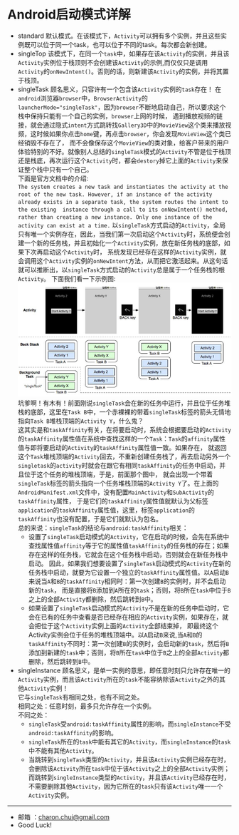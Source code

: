 Android启动模式详解
===

- standard
    默认模式。在该模式下，`Activity`可以拥有多个实例，并且这些实例既可以位于同一个task，也可以位于不同的task。每次都会新创建。
- singleTop
    该模式下，在同一个`task`中，如果存在该`Activity`的实例，并且该`Activity`实例位于栈顶则不会创建该`Activity`的示例,而仅仅只是调用`Activity`的`onNewIntent()`。否则的话，则新建该`Activity`的实例，并将其置于栈顶。
- singleTask
    顾名思义，只容许有一个包含该`Activity`实例的`task`存在！
    在`android`浏览器`browser`中，`BrowserActivity`的`launcherMode="singleTask"`，因为`browser`不断地启动自己，所以要求这个栈中保持只能有一个自己的实例，`browser`上网的时候，
	遇到播放视频的链接，就会通过隐式`intent`方式跳转找`Gallery3D`中的`MovieView`这个类来播放视频，这时候如果你点击`home`键，再点击`browser`，你会发现`MovieView`这个类已经销毁不存在了，
	而不会像保存这个`MovieView`的类对象，给客户带来的用户体验特别的不好。就像别人总结的`singleTask`模式的`Activity`不管是位于栈顶还是栈底，再次运行这个`Activity`时，都会`destory`掉它上面的`Activity`来保证整个栈中只有一个自己。                   
    下面是官方文档中的介绍:      
    `The system creates a new task and instantiates the activity at the root of the new task. However, if an instance of the activity already exists in a separate task, the system routes the intent to the existing 
	instance through a call to its onNewIntent() method, rather than creating a new instance. Only one instance of the activity can exist at a time.`
    以`singleTask`方式启动的`Activity`，全局只有唯一个实例存在，因此，当我们第一次启动这个`Activity`时，系统便会创建一个新的任务栈，并且初始化一个`Activity`实例，放在新任务栈的底部，如果下次再启动这个`Activity`时，
	系统发现已经存在这样的`Activity`实例，就会调用这个`Activity`实例的`onNewIntent`方法，从而把它激活起来。从这句话就可以推断出，以`singleTask`方式启动的`Activity`总是属于一个任务栈的根`Activity`。
    下面我们看一下示例图:　
    ![image](https://github.com/CharonChui/Pictures/blob/master/singletask.gif?raw=true)
     坑爹啊！有木有！前面刚说`singleTask`会在新的任务中运行，并且位于任务堆栈的底部，这里在`Task B`中，一个赤裸裸的带着`singleTask`标签的箭头无情地指向`Task B`堆栈顶端的`Activity Y`，什么鬼？               
这其实是和`taskAffinity`有关，在将要启动时，系统会根据要启动的`Activity`的`taskAffinity`属性值在系统中查找这样的一个`Task`：`Task`的`affinity`属性值与即将要启动的`Activity`的`taskAffinity`属性值一致。如果存在，
就返回这个`Task`堆栈顶端的`Activity`回去，不重新创建任务栈了，再去启动另外一个`singletask`的`activity`时就会在跟它有相同`taskAffinity`的任务中启动，并且位于这个任务的堆栈顶端，于是，前面那个图中，
就会出现一个带着`singleTask`标签的箭头指向一个任务堆栈顶端的`Activity Y`了。在上面的`AndroidManifest.xml`文件中，没有配置`MainActivity`和`SubActivity`的`taskAffinity`属性，
于是它们的`taskAffinity`属性值就默认为父标签`application`的`taskAffinity`属性值，这里，标签`application`的`taskAffinity`也没有配置，于是它们就默认为包名。                               
总的来说：`singleTask`的结论与`android:taskAffinity`相关：　　           
    - 设置了`singleTask`启动模式的`Activity`，它在启动的时候，会先在系统中查找属性值`affinity`等于它的属性值`taskAffinity`的任务栈的存在；如果存在这样的任务栈，它就会在这个任务栈中启动，否则就会在新任务栈中启动。
	因此，如果我们想要设置了`singleTask`启动模式的`Activity`在新的任务栈中启动，就要为它设置一个独立的`taskAffinity`属性值。以`A`启动`B`来说当`A`和`B`的`taskAffinity`相同时：第一次创建`B`的实例时，并不会启动新的`task`，
	而是直接将`B`添加到`A`所在的`task`；否则，将`B`所在`task`中位于`B`之上的全部`Activity`都删除，然后跳转到`B`中。
    - 如果设置了`singleTask`启动模式的`Activity`不是在新的任务中启动时，它会在已有的任务中查看是否已经存在相应的`Activity`实例，如果存在，就会把位于这个`Activity`实例上面的`Activity`全部结束掉，
	即最终这个Activity实例会位于任务的堆栈顶端中。以`A`启动`B`来说,当`A`和`B`的`taskAffinity`不同时：第一次创建`B`的实例时，会启动新的`task`，然后将`B`添加到新建的`task`中；否则，将`B`所在`task`中位于`B`之上的全部`Activity`都删除，然后跳转到`B`中。
- singleInstance
顾名思义，是单一实例的意思，即任意时刻只允许存在唯一的`Activity`实例，而且该`Activity`所在的`task`不能容纳除该`Activity`之外的其他`Activity`实例！               
它与`singleTask`有相同之处，也有不同之处。          
相同之处：任意时刻，最多只允许存在一个实例。            
不同之处：
    - `singleTask`受`android:taskAffinity`属性的影响，而`singleInstance`不受`android:taskAffinity`的影响。 
    - `singleTask`所在的`task`中能有其它的`Activity`，而`singleInstance`的`task`中不能有其他`Activity`。     
    - 当跳转到`singleTask`类型的`Activity`，并且该`Activity`实例已经存在时，会删除该`Activity`所在`task`中位于该`Activity`之上的全部`Activity`实例；而跳转到`singleInstance`类型的`Activity`，并且该`Activity`已经存在时，
	不需要删除其他`Activity`，因为它所在的`task`只有该`Activity`唯一一个`Activity`实例。

    
---

- 邮箱 ：charon.chui@gmail.com  
- Good Luck! 